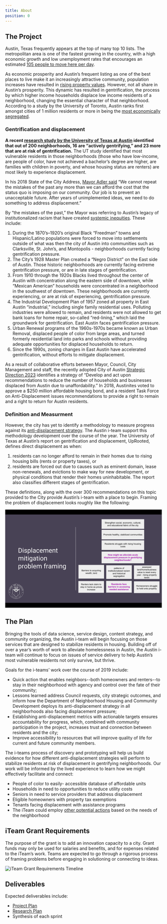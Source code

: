 ```yaml
---
title: About
position: 0
---
```


## The Project

Austin, Texas frequently appears at the top of many top 10 lists. The metropolitan area is one of the fastest growing in the country, with a high economic growth and low unemployment rates that encourages an estimated [105 people to move here per day](https://www.austinchamber.com/blog/02-21-2019-austin-migration).

As economic prosperity and Austin’s frequent listing as one of the best places to live make it an increasingly attractive community, population increases have resulted in [rising property values](https://www.austintexas.gov/sites/default/files/files/NHCD/Strategic_Housing_Blueprint_4.24.17__reduced_.pdf). However, not all share in Austin’s prosperity. This dynamic has resulted in gentrification, the process by which higher income households displace low income residents of a neighborhood, changing the essential character of that neighborhood. According to a study by the University of Toronto, Austin ranks first amongst cities of 1 million residents or more in being the [most economically segregated](http://martinprosperity.org/media/Segregated%20City.pdf).

### Gentrification and displacement

**A recent [research study by the University of Texas at Austin](http://sites.utexas.edu/gentrificationproject/) identified that out of 200 neighborhoods, 16 are “actively gentrifying,” and 23 more that are at risk of gentrification.** The UT study identified that most vulnerable residents in those neighborhoods (those who have low-income, are people of color, have not achieved a bachelor’s degree are higher, are families with children in poverty, and whose housing status are renters) are most likely to experience displacement.

In his 2018 State of the City Address, [Mayor Adler said](http://www.mayoradler.com/mayor-adlers-state-of-the-city-address-part-8/) “We cannot repeat the mistakes of the past any more than we can afford the cost that the status quo is imposing on our community. Our job is to prevent an unacceptable future. After years of unimplemented ideas, we need to do something to address displacement.”

By “the mistakes of the past,” the Mayor was referring to Austin’s legacy of institutionalized racism that have created [systemic inequities](https://cityofaustin.github.io/institutional-racism/IRSI_Task_Force_Report-Updated-4-6-17.pdf). These include:

   1. During the 1870’s–1920’s original Black “Freedman” towns and Hispanic/Latino populations were forced to move into settlements outside of what was then the city of Austin into communities such as Clarksville, St. John’s, and Montopolis - neighborhoods currently facing gentrification pressure.
   2. The City’s 1928 Master Plan created a “Negro District” on the East side of Austin. Those historic neighborhoods are currently facing extreme gentrification pressure, or are in late stages of gentrification.
   3. From 1910 through the 1920s Blacks lived throughout the center of Austin with concentration along the eastern side of downtown, while “Mexican American” households were concentrated in a neighborhood in the southwest of downtown. These neighborhoods are currently experiencing, or are at risk of experiencing, gentrification pressure.
   4. The Industrial Development Plan of 1957 zoned all property in East Austin “industrial,” including single family residential uses. Polluting industries were allowed to remain, and residents were not allowed to get bank loans for home repair, so-called “red-lining,” which laid the groundwork for gentrification. East Austin faces gentrification pressure.
   5. Urban Renewal programs of the 1960s-1970s became known as Urban Removal, displaced people of color from large areas, and turned formerly residential land into parks and schools without providing adequate opportunities for displaced households to return.
   6. Since the 1990s, zoning changes in East Austin have accelerated gentrification, without efforts to mitigate displacement.

As a result of collaborative efforts between Mayor, Council, City Management and staff, the recently adopted City of Austin [Strategic Direction 2023](https://austinstrategicplan.bloomfire.com/posts/3301043-austin-strategic-direction-2023-final) identifies a strategy of “Develop and act upon recommendations to reduce the number of households and businesses displaced from Austin due to unaffordability.”  In 2018, Austinites voted to approve a $250 million affordable housing bond, and a resident Task Force on Anti-Displacement issues recommendations to provide a right to remain and a right to return for Austin residents.


### Definition and Measurment

However, the city has yet to identify a methodology to measure progress against its [anti-displacement strategy](https://austinstrategicplan.bloomfire.com/series/3304505/posts/3302571-outcome-metrics-master-list ). The Austin i-team support this methodology development over the course of the year. The University of Texas at Austin’s report on gentrification and displacement, UpRooted, defines direct displacement as when:
   1. residents can no longer afford to remain in their homes due to rising housing bills (rents or property taxes), or
   2. residents are forced out due to causes such as eminent domain, lease non-renewals, and evictions to make way for new development, or physical conditions that render their homes uninhabitable. The report also classifies different stages of gentrification.

These definitions, along with the over 300 recommendations on this topic provided to the City provide Austin’s i-team with a place to begin. Framing the problem of displacement looks roughly like the following:


![Displacement Problem framing](/assets/img/projects/bloomberg-iteam-displacement/displacement-prob-frame.png)


## The Plan

Bringing the tools of data science, service design, content strategy, and community organizing, the Austin i-team will begin focusing on those services that are designed to stabilize residents in housing. Building off of over a year’s worth of work to alleviate homelessness in Austin, the Austin i-team will continue to focus on issues of service delivery to help Austin’s most vulnerable residents not only survive, but thrive.

Goals for the i-teams’ work over the course of 2019 include:

   * Quick action that enables neighbors--both homeowners and renters--to stay in their neighborhood with agency and control over the fate of their community; 
   * Lessons learned address Council requests, city strategic outcomes, and inform how the Department of Neighborhood Housing and Community Development deploys its anti-displacement strategy in all neighborhoods also facing displacement pressure;
   * Establishing anti-displacement metrics with actionable targets ensures accountability for progress, which, combined with community participation in the project, increases trust and connection between residents and the city;
   * Improve accessibility to resources that will improve quality of life for current and future community members.
   
The i-teams process of discovery and prototyping will help us build evidence for how different anti-displacement strategies will perform to stabilize residents at risk of displacement in gentrifying neighborhoods. Our work will be informed by the lived experience to learn how we might effectively facilitate and connect:

   * People of color to easily- accessible database of affordable units
   * Households in need to opportunities to reduce utility costs
   * Seniors in need to service providers that address displacement
   * Eligible homeowners with property tax exemptions
   * Tenants facing displacement with assistance programs
   * The iTeam could employ [other potential actions](https://airtable.com/shrYMtqL09aEhDAjl/tblkvbyzUnWqCKNvh) based on the needs of the neighborhood


## iTeam Grant Requirements

The purpose of the grant is to add an innovation capacity to a city. Grant funds may only be used for salaries and benefits, and for expenses related to the iTeam’s work. Teams are expected to go through a rigorous process of framing problems before engaging in solutioning or connecting to ideas. 

![iTeam Grant Requirements Timeline](/assets/img/projects/bloomberg-iteam/iteam-grant-requirement-timeline.png)


## Deliverables

Expected deliverables include:

* [Project Plan](https://docs.google.com/document/d/1U3ie2l3x8hNtROPeZ3QuJHf0PSVwMrnA5QyY1hWVb0w/edit?usp=sharing)
* [Research Plan](https://docs.google.com/presentation/d/1H8OSRHAAuyK0DgMd4QjnFPYBvfVtByKh3K-L6PSZCMM/edit?usp=sharing)
* Synthesis of each sprint
